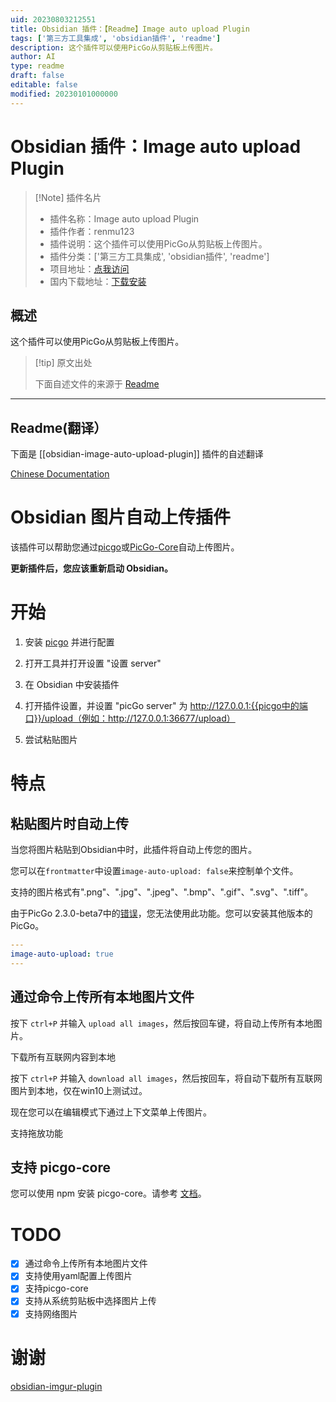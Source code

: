 ```yaml
---
uid: 20230803212551
title: Obsidian 插件：【Readme】Image auto upload Plugin
tags: ['第三方工具集成', 'obsidian插件', 'readme']
description: 这个插件可以使用PicGo从剪贴板上传图片。
author: AI
type: readme
draft: false
editable: false
modified: 20230101000000
---
```


# Obsidian 插件：Image auto upload Plugin

> [!Note] 插件名片
> - 插件名称：Image auto upload Plugin
> - 插件作者：renmu123
> - 插件说明：这个插件可以使用PicGo从剪贴板上传图片。
> - 插件分类：['第三方工具集成', 'obsidian插件', 'readme']
> - 项目地址：[点我访问](https://github.com/renmu123/obsidian-image-auto-upload-plugin)
> - 国内下载地址：[下载安装](https://pkmer.cn/products/plugin/pluginMarket/?obsidian-image-auto-upload-plugin)

## 概述

这个插件可以使用PicGo从剪贴板上传图片。



> [!tip] 原文出处
> 
>下面自述文件的来源于 [Readme](https://ghproxy.net/https://raw.githubusercontent.com/renmu123/obsidian-image-auto-upload-plugin/master/README.md)
> 

---

## Readme(翻译）

下面是 [[obsidian-image-auto-upload-plugin]] 插件的自述翻译



[Chinese Documentation](readme-zh.md)
# Obsidian 图片自动上传插件

该插件可以帮助您通过[picgo](https://github.com/Molunerfinn/PicGo)或[PicGo-Core](https://picgo.github.io/PicGo-Core-Doc/)自动上传图片。

**更新插件后，您应该重新启动 Obsidian。**

# 开始



1. 安装 [picgo](https://github.com/Molunerfinn/PicGo) 并进行配置

2. 打开工具并打开设置 "设置 server"

3. 在 Obsidian 中安装插件

4. 打开插件设置，并设置 "picGo server" 为 http://127.0.0.1:{{picgo中的端口}}/upload（例如：http://127.0.0.1:36677/upload）

5. 尝试粘贴图片

# 特点

## 粘贴图片时自动上传

当您将图片粘贴到Obsidian中时，此插件将自动上传您的图片。

您可以在`frontmatter`中设置`image-auto-upload: false`来控制单个文件。

支持的图片格式有".png"、".jpg"、".jpeg"、".bmp"、".gif"、".svg"、".tiff"。

由于PicGo 2.3.0-beta7中的[错误](https://github.com/renmu123/obsidian-image-auto-upload-plugin/issues/2)，您无法使用此功能。您可以安装其他版本的PicGo。

```yaml
---
image-auto-upload: true
---
```

## 通过命令上传所有本地图片文件

按下 `ctrl+P` 并输入 `upload all images`，然后按回车键，将自动上传所有本地图片。

下载所有互联网内容到本地

按下 `ctrl+P` 并输入 `download all images`，然后按回车，将自动下载所有互联网图片到本地，仅在win10上测试过。

现在您可以在编辑模式下通过上下文菜单上传图片。

支持拖放功能

## 支持 picgo-core

您可以使用 npm 安装 picgo-core。请参考 [文档](https://picgo.github.io/PicGo-Core-Doc/)。

# TODO

- [x] 通过命令上传所有本地图片文件
- [x] 支持使用yaml配置上传图片
- [x] 支持picgo-core
- [x] 支持从系统剪贴板中选择图片上传
- [x] 支持网络图片

# 谢谢

[obsidian-imgur-plugin](https://github.com/gavvvr/obsidian-imgur-plugin)



